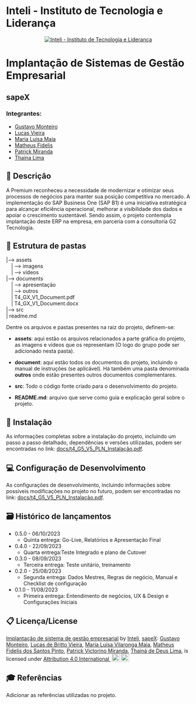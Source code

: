 # Inteli - Instituto de Tecnologia e Liderança 

<p align="center">
<a href= "https://www.inteli.edu.br/"><img src="https://s3.amazonaws.com/gupy5/production/companies/26702/career/63484/images/2022-04-28_16-56_logo.png" alt="Inteli - Instituto de Tecnologia e Liderança" border="0"></a>
</p>

# Implantação de Sistemas de Gestão Empresarial 

## sapeX

### Integrantes: 
- <a href="https://www.linkedin.com/in/gustavo-monteiro-1a499919a/">Gustavo Monteiro</a>
- <a href="https://www.linkedin.com/in/lucas-britto-376665208/">Lucas Vieira</a>
- <a href="https://www.linkedin.com/in/maria-lu%C3%ADsa-maia-14384a212/">Maria Luísa Maia</a>
- <a href="https://www.linkedin.com/in/matheus-fidelis-dos-santos-pinto-680520232/">Matheus Fidelis</a>
- <a href="https://www.linkedin.com/in/patrick-miranda/">Patrick Miranda</a>
- <a href="https://www.linkedin.com/in/thainadedeus/">Thaina Lima</a>

## 📝 Descrição

A Premium reconheceu a necessidade de modernizar e otimizar seus processos de negócios para manter sua posição competitiva no mercado. A implementação do SAP Business One (SAP B1) é uma iniciativa estratégica para alcançar eficiência operacional, melhorar a visibilidade dos dados e apoiar o crescimento sustentável. Sendo assim, o projeto contempla implantação deste ERP na empresa, em parceria com a consultoria G2 Tecnologia.

## 📁 Estrutura de pastas

|--> assets<br>
  &emsp;| --> imagens <br>
  &emsp;| --> vídeos <br>
|--> documents<br>
  &emsp;| --> apresentação <br>
  &emsp;| --> outros <br>
  &emsp;| T4_GX_V1_Document.pdf<br>
  &emsp;| T4_GX_V1_Document.docx<br>
|--> src<br>
| readme.md<br>

Dentre os arquivos e pastas presentes na raiz do projeto, definem-se:

- <b>assets</b>: aqui estão os arquivos relacionados a parte gráfica do projeto, as imagens e vídeos que os representam (O logo do grupo pode ser adicionado nesta pasta).

- <b>document</b>: aqui estão todos os documentos do projeto, incluindo o manual de instruções (se aplicável). Há também uma pasta denominada <b>outros</b> onde estão presentes outros documentos complementares.

- <b>src</b>: Todo o código fonte criado para o desenvolvimento do projeto.

- <b>README.md</b>: arquivo que serve como guia e explicação geral sobre o projeto.

## 🔧 Instalação

As informações completas sobre a instalação do projeto, incluindo um passo a passo detalhado, dependências e versões utilizadas, podem ser encontradas no link: [docs/t4_G5_V5_PLN_Instalação.pdf](https://github.com/2023M7T4-Inteli/grupo3/blob/main/documents/Manual%20de%20treinamento_Sapex.pdf).

## 💻 Configuração de Desenvolvimento

As configurações de desenvolvimento, incluindo informações sobre possíveis modificações no projeto no futuro, podem ser encontradas no link: [docs/t4_G5_V5_PLN_Instalação.pdf](https://github.com/2023M7T4-Inteli/grupo3/blob/main/documents/Manual%20de%20treinamento_Sapex.pdf).


## 🗃 Histórico de lançamentos

* 0.5.0 - 06/10/2023
    * Quinta entrega: Go-Live, Relatórios e Apresentação Final
* 0.4.0 - 22/09/2023
    * Quarta entrega:Teste Integrado e plano de Cutover
* 0.3.0 - 08/09/2023
    * Terceira entrega: Teste unitário, treinamento
* 0.2.0 - 25/08/2023
    * Segunda entrega: Dados Mestres, Regras de negócio, Manual e Checklist de configuração
* 0.1.0 - 11/08/2023
    * Primeira entrega: Entendimento de negócios, UX & Design e Configurações Iniciais

	
## 📋 Licença/License

<p xmlns:cc="http://creativecommons.org/ns#" xmlns:dct="http://purl.org/dc/terms/"><a property="dct:title" rel="cc:attributionURL" href="https://github.com/2023M6T4-Inteli">Implantação de sistema de gestão empresarial</a> by <a rel="cc:attributionURL dct:creator" property="cc:attributionName" href="https://github.com/InteliProjects">Inteli</a>, <a rel="cc:attributionURL dct:creator" property="cc:attributionName" href="https://github.com/2023M6T4-Inteli/Projeto5">sapeX</a>: <a href="#">Gustavo Monteiro</a>,  <a href="#">Lucas de Britto Vieira</a>,  <a href="#">Maria Luísa Vilaronga Maia</a>,  <a href="#">Matheus Fidelis dos Santos Pinto</a>,  <a href="#">Patrick Victorino Miranda</a>,  <a href="#">Thainá de Deus Lima</a>,
is licensed under <a href="http://creativecommons.org/licenses/by/4.0/?ref=chooser-v1" target="_blank" rel="license noopener noreferrer" style="display:inline-block;">Attribution 4.0 International <img style="height:22px!important;margin-left:3px;vertical-align:text-bottom;" src="https://mirrors.creativecommons.org/presskit/icons/cc.svg?ref=chooser-v1"><img style="height:22px!important;margin-left:3px;vertical-align:text-bottom;" src="https://mirrors.creativecommons.org/presskit/icons/by.svg?ref=chooser-v1"></a></p>

## 🎓 Referências

Adicionar as referências utilizadas no projeto.
